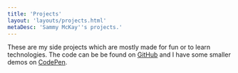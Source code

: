 ```yaml
---
title: 'Projects'
layout: 'layouts/projects.html'
metaDesc: 'Sammy McKay''s projects.'
---
```

These are my side projects which are mostly made for fun or to learn technologies. The code can be be found on [GitHub](https://github.com/smzr) and I have some smaller demos on [CodePen](https://codepen.io/smzr).